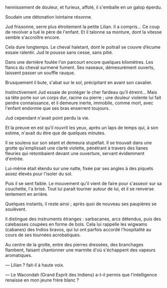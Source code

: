 hennissement de douleur, et furieux, affolé, il s'emballe en un galop éperdu.

Soudain une détonation lointaine résonne.

Jud frissonne, serre plus étroitement la petite Lilian. Il a compris... Ce
coup de revolver a tué le père de l'enfant. Et il talonne sa monture, dont la
vitesse semble s'accroître encore.

Cela dure longtemps. Le cheval haletant, dont le poitrail se couvre d’écume
essaie ralentir. Jud le pousse sans cesse, sans pitié.

Dans une dernière foulée l'on parcourt encore quelques kilomètres. Les
flancs du cheval surmené fument. Ses naseaux, démesurément ouverts, laissent passer un souffle rauque.

Brusquement il bute, s'abat sur le sol, précipitant en avant son cavalier.

Instinctivement Jud essaie de protéger le cher fardeau qu’il étreint... Mais sa tête porte sur un corps dur, racine ou pierre ; une douleur violente
lui fait perdre connaissance, et il demeure inerte, immobile, comme mort,
avec l'enfant endormie que ses bras enserrent toujours.

Jud cependant n'avait point perdu la vie.

Et la preuve en est qu’il rouvrit les yeux, après un laps de temps qui, à
son estime, n'avait du être que de quelques minutes.

Il se souleva sur son séant et demeura stupéfait. Il se trouvait dans une
grotte qu'emplissait une clarté violette, pénétrant à travers des lianes fleuries qui retombaient devant une ouverture, servant évidemment d'entrée.

Lui-même était étendu sur une natte, fixée par ses angles à des piquets assez élevés pour l'isoler du sol.

Puis il se sent faible. Le mouvement qu'il vient de faire pour s'asseoir sur
sa couchette, l'a brisé. Tout lui parait tourner autour de lui, et il se renverse lentement en arrière.

Quelques instants, il reste ainsi ; après quoi de nouveau ses paupières se soulèvent.

Il distingue des instruments étranges : sarbacanes, arcs détendus, puis des
calebasses coupées en forme de bols. Cela lui rappelle les wigwams (cabanes)
des Indios bravos, qui lui ont parfois accordé l'hospitalité au cours de ses 
tournées acrobatiques.

Au centre de la grotte, entre des pierres dressées, des branchages flambent,
faisant chantonner une marmite d'où s'échappent des vapeurs aromatiques.

— Lilian ? fait-il à haute voix.

— Le Wacondah (Grand Esprit des Indiens) a-t-il permis que l'intelligence renaisse en mon jeune frère blanc ?
